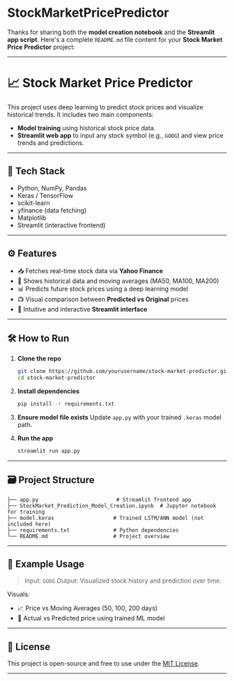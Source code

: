 # StockMarketPricePredictor
Thanks for sharing both the **model creation notebook** and the **Streamlit app script**. Here's a complete `README.md` file content for your **Stock Market Price Predictor** project:

---

# 📈 Stock Market Price Predictor

This project uses deep learning to predict stock prices and visualize historical trends. It includes two main components:

* **Model training** using historical stock price data.
* **Streamlit web app** to input any stock symbol (e.g., `GOOG`) and view price trends and predictions.

---

## 🧠 Tech Stack

* Python, NumPy, Pandas
* Keras / TensorFlow
* scikit-learn
* yfinance (data fetching)
* Matplotlib
* Streamlit (interactive frontend)

---

## ⚙️ Features

* 📥 Fetches real-time stock data via **Yahoo Finance**
* 🧾 Shows historical data and moving averages (MA50, MA100, MA200)
* 📊 Predicts future stock prices using a deep learning model
* 📺 Visual comparison between **Predicted vs Original** prices
* 📌 Intuitive and interactive **Streamlit interface**

---

## 🛠️ How to Run

1. **Clone the repo**

   ```bash
   git clone https://github.com/yourusername/stock-market-predictor.git
   cd stock-market-predictor
   ```

2. **Install dependencies**

   ```bash
   pip install -r requirements.txt
   ```

3. **Ensure model file exists**
   Update `app.py` with your trained `.keras` model path.

4. **Run the app**

   ```bash
   streamlit run app.py
   ```

---

## 🗃️ Project Structure

```
├── app.py                         # Streamlit frontend app
├── StockMarket_Prediction_Model_Creation.ipynb  # Jupyter notebook for training
├── model.keras                   # Trained LSTM/ANN model (not included here)
├── requirements.txt              # Python dependencies
└── README.md                     # Project overview
```

---

## 📌 Example Usage

> Input: `GOOG`
> Output: Visualized stock history and prediction over time.

Visuals:

* 📈 Price vs Moving Averages (50, 100, 200 days)
* 🔮 Actual vs Predicted price using trained ML model

---

## 📄 License

This project is open-source and free to use under the [MIT License](LICENSE).

---

